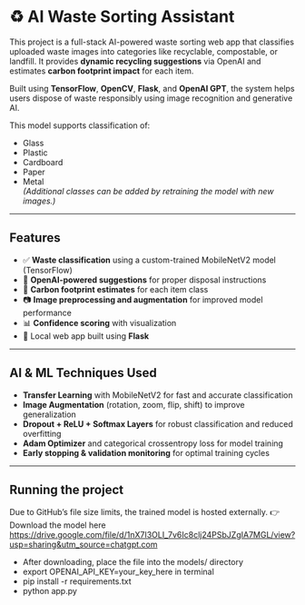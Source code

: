 # ♻️ AI Waste Sorting Assistant

This project is a full-stack AI-powered waste sorting web app that classifies uploaded waste images into categories like recyclable, compostable, or landfill. It provides **dynamic recycling suggestions** via OpenAI and estimates **carbon footprint impact** for each item.

Built using **TensorFlow**, **OpenCV**, **Flask**, and **OpenAI GPT**, the system helps users dispose of waste responsibly using image recognition and generative AI.

This model supports classification of:
- Glass
- Plastic
- Cardboard
- Paper
- Metal  
_(Additional classes can be added by retraining the model with new images.)_

---

## Features

- ✅ **Waste classification** using a custom-trained MobileNetV2 model (TensorFlow)
- 🧠 **OpenAI-powered suggestions** for proper disposal instructions
- 🌱 **Carbon footprint estimates** for each item class
- 📷 **Image preprocessing and augmentation** for improved model performance
- 📊 **Confidence scoring** with visualization
- 🧪 Local web app built using **Flask**

---

## AI & ML Techniques Used

- **Transfer Learning** with MobileNetV2 for fast and accurate classification
- **Image Augmentation** (rotation, zoom, flip, shift) to improve generalization
- **Dropout + ReLU + Softmax Layers** for robust classification and reduced overfitting
- **Adam Optimizer** and categorical crossentropy loss for model training
- **Early stopping & validation monitoring** for optimal training cycles

---

## Running the project
Due to GitHub’s file size limits, the trained model is hosted externally.
👉 Download the model here https://drive.google.com/file/d/1nX7I3OLI_7v6Ic8clj24PSbJZgIA7MGL/view?usp=sharing&utm_source=chatgpt.com
- After downloading, place the file into the models/ directory
- export OPENAI_API_KEY=your_key_here in terminal
- pip install -r requirements.txt
- python app.py


